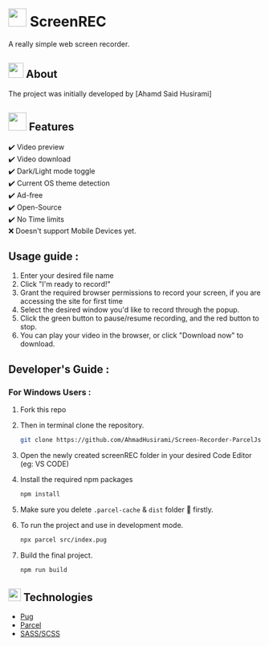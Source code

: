

# <img src="https://em-content.zobj.net/source/apple/391/video-camera_1f4f9.png" height="36"/> ScreenREC

A really simple web screen recorder.


## <img src="https://em-content.zobj.net/source/apple/391/sparkle_2747-fe0f.png" height="30"/> About

The project was initially developed by [Ahamd Said Husirami] 

## <img src="https://em-content.zobj.net/source/apple/391/magic-wand_1fa84.png" height="36"/> Features

✔️ Video preview<br/>
✔️ Video download<br/>
✔️ Dark/Light mode toggle<br/>
✔️ Current OS theme detection<br/>
✔️ Ad-free<br/>
✔️ Open-Source<br/>
✔️ No Time limits<br/>
❌ Doesn't support Mobile Devices yet.

## Usage guide :

1. Enter your desired file name
2. Click "I'm ready to record!"
3. Grant the required browser permissions to record your screen, if you are accessing the site for first time
4. Select the desired window you'd like to record through the popup.
5. Click the green button to pause/resume recording, and the red button to stop.
6. You can play your video in the browser, or click "Download now" to download.


## Developer's Guide :

### For Windows Users :

1. Fork this repo

2. Then in terminal clone the repository.
   ```sh
   git clone https://github.com/AhmadHusirami/Screen-Recorder-ParcelJs.git
   ```
3. Open the newly created screenREC folder in your desired Code Editor (eg: VS CODE)
4. Install the required npm packages
   ```sh
   npm install
   ```
5. Make sure you delete `.parcel-cache` & `dist` folder 📂 firstly.
6. To run the project and use in development mode.
   ```sh
   npx parcel src/index.pug
   ```
7. Build the final project.
   ```sh
   npm run build
   ```

## <img src="https://em-content.zobj.net/source/apple/391/laptop_1f4bb.png" height="25"/> Technologies

- [Pug](https://pugjs.org/)
- [Parcel](https://parceljs.org/)
- [SASS/SCSS](https://sass-lang.com/)
